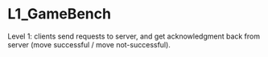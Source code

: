 # L1_GameBench

Level 1: clients send requests to server, and get acknowledgment back from server 
(move successful / move not-successful).
